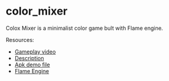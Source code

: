 # color_mixer

Colox Mixer is a minimalist color game bult with Flame engine.

Resources:

- [Gameplay video](https://www.youtube.com/watch?v=yEh-3oA_vhE)
- [Description](https://tltemplates.com/color-mixer-game/)
- [Apk demo file](https://github.com/androideen/color_mixer_flame/blob/master/demo/color_mixer.apk)
- [Flame Engine](https://pub.dev/packages/flame)

